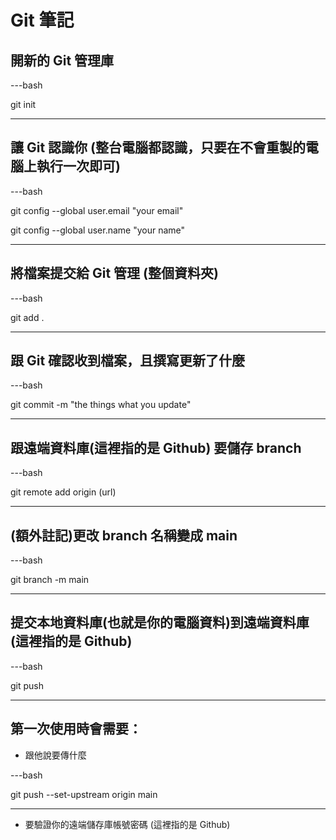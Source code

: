 # Git 筆記

## 開新的 Git 管理庫

---bash

git init

---

## 讓 Git 認識你 (整台電腦都認識，只要在不會重製的電腦上執行一次即可)

---bash

git config --global user.email "your email"

git config --global user.name "your name"

---

## 將檔案提交給 Git 管理 (整個資料夾)

---bash

git add .

---

## 跟 Git 確認收到檔案，且撰寫更新了什麼

---bash

git commit -m "the things what you update"

---

## 跟遠端資料庫(這裡指的是 Github) 要儲存 branch

---bash

git remote add origin (url)

---

## (額外註記)更改 branch 名稱變成 main

---bash

git branch -m main

---

## 提交本地資料庫(也就是你的電腦資料)到遠端資料庫(這裡指的是 Github)

---bash

git push

---

## 第一次使用時會需要：

* 跟他說要傳什麼

---bash

git push --set-upstream origin main

---

* 要驗證你的遠端儲存庫帳號密碼 (這裡指的是 Github)

